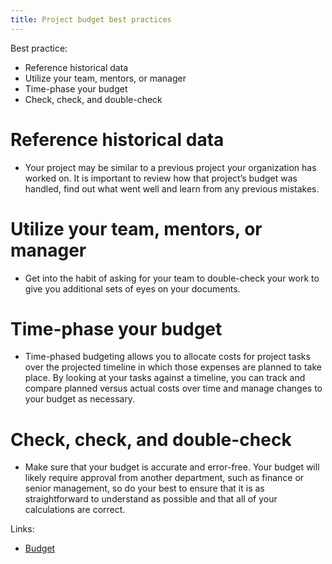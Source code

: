 ```yaml
---
title: Project budget best practices
---
```

Best practice:
-   Reference historical data 
-   Utilize your team, mentors, or manager
-   Time-phase your budget 
-   Check, check, and double-check

#  Reference historical data 
- Your project may be similar to a previous project your organization has worked on. It is important to review how that project’s budget was handled, find out what went well and learn from any previous mistakes.
# Utilize your team, mentors, or manager
-  Get into the habit of asking for your team to double-check your work to give you additional sets of eyes on your documents.
# Time-phase your budget 
- Time-phased budgeting allows you to allocate costs for project tasks over the projected timeline in which those expenses are planned to take place. By looking at your tasks against a timeline, you can track and compare planned versus actual costs over time and manage changes to your budget as necessary.
# Check, check, and double-check
- Make sure that your budget is accurate and error-free. Your budget will likely require approval from another department, such as finance or senior management, so do your best to ensure that it is as straightforward to understand as possible and that all of your calculations are correct.

Links:
- [Budget](danielesalvatore/project-management/project-initiation/budget/budget.md)